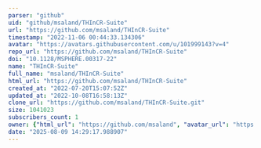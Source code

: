 ```yaml
---
parser: "github"
uid: "github/msaland/THInCR-Suite"
url: "https://github.com/msaland/THInCR-Suite"
timestamp: "2022-11-06 00:44:33.134306"
avatar: "https://avatars.githubusercontent.com/u/101999143?v=4"
repo_url: "https://github.com/msaland/THInCR-Suite"
doi: "10.1128/MSPHERE.00317-22"
name: "THInCR-Suite"
full_name: "msaland/THInCR-Suite"
html_url: "https://github.com/msaland/THInCR-Suite"
created_at: "2022-07-20T15:07:52Z"
updated_at: "2022-10-08T16:58:13Z"
clone_url: "https://github.com/msaland/THInCR-Suite.git"
size: 1041023
subscribers_count: 1
owner: {"html_url": "https://github.com/msaland", "avatar_url": "https://avatars.githubusercontent.com/u/101999143?v=4", "login": "msaland", "type": "User"}
date: "2025-08-09 14:29:17.988907"
---
```


